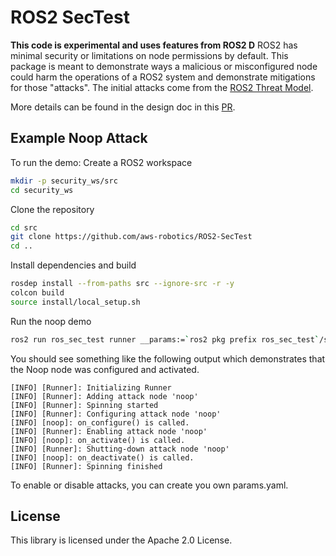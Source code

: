 # ROS2 SecTest

**This code is experimental and uses features from ROS2 D**
ROS2 has minimal security or limitations on node permissions by default. This package is meant
to demonstrate ways a malicious or misconfigured node could harm the operations of a ROS2 system
and demonstrate mitigations for those "attacks".
The initial attacks come from the
[ROS2 Threat Model](http://design.ros2.org/articles/ros2_threat_model.html).

More details can be found in the design doc in this [PR](https://github.com/ros2/design/pull/235).



## Example Noop Attack
To run the demo:
Create a ROS2 workspace
```bash
mkdir -p security_ws/src
cd security_ws
```

Clone the repository

```bash
cd src
git clone https://github.com/aws-robotics/ROS2-SecTest
cd ..
```

Install dependencies and build
```bash
rosdep install --from-paths src --ignore-src -r -y
colcon build
source install/local_setup.sh
```

Run the noop demo
```bash
ros2 run ros_sec_test runner __params:=`ros2 pkg prefix ros_sec_test`/share/ros_sec_test/examples/params.yaml
```

You should see something like the following output which demonstrates that
the Noop node was configured and activated.
```
[INFO] [Runner]: Initializing Runner
[INFO] [Runner]: Adding attack node 'noop'
[INFO] [Runner]: Spinning started
[INFO] [Runner]: Configuring attack node 'noop'
[INFO] [noop]: on_configure() is called.
[INFO] [Runner]: Enabling attack node 'noop'
[INFO] [noop]: on_activate() is called.
[INFO] [Runner]: Shutting-down attack node 'noop'
[INFO] [noop]: on_deactivate() is called.
[INFO] [Runner]: Spinning finished
```

To enable or disable attacks, you can create you own params.yaml.

## License

This library is licensed under the Apache 2.0 License. 
